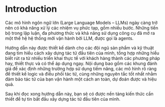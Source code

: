 # Introduction

Các mô hình ngôn ngữ lớn (Large Language Models – LLMs) ngày càng trở nên có khả năng xử lý các nhiệm vụ phức tạp, gồm nhiều bước.
Những tiến bộ trong lập luận, đa phương thức và khả năng sử dụng công cụ đã mở ra một thế hệ hệ thống mới vận hành bởi LLM, được gọi là agents.

Hướng dẫn này được thiết kế dành cho các đội ngũ sản phẩm và kỹ thuật đang tìm hiểu cách xây dựng tác tử đầu tiên của mình, tổng hợp những hiểu biết rút ra từ nhiều triển khai thực tế với khách hàng thành các phương pháp hay, thiết thực và có thể áp dụng ngay.
Nội dung bao gồm các khung đánh giá để xác định những trường hợp sử dụng tiềm năng, các mô hình rõ ràng để thiết kế logic và điều phối tác tử, cùng những nguyên tắc tốt nhất nhằm đảm bảo tác tử của bạn vận hành một cách an toàn, dự đoán được và hiệu quả.

Sau khi đọc xong hướng dẫn này, bạn sẽ có được nền tảng kiến thức cần thiết để tự tin bắt đầu xây dựng tác tử đầu tiên của mình.
